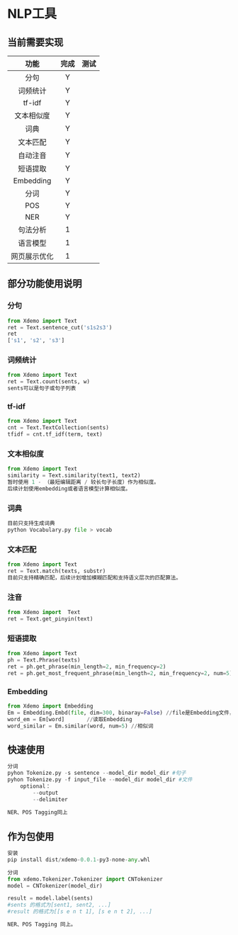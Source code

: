 # NLP工具

## 当前需要实现

 功能|完成|测试   
 :-:|:-:|:-:  
 分句|Y|  
 词频统计|Y|  
 tf-idf|Y|  
 文本相似度|Y|  
 词典|Y|  
 文本匹配|Y|  
 自动注音|Y|  
 短语提取|Y|    
 Embedding|Y|  
 分词|Y|  
 POS|Y|  
 NER|Y|  
 句法分析|1|      
 语言模型|1|  
 网页展示优化|1|  
 
 ## 部分功能使用说明  
 ### 分句
 ```python
from Xdemo import Text
ret = Text.sentence_cut('s1s2s3')
ret
['s1', 's2', 's3']
```

### 词频统计
```python
from Xdemo import Text
ret = Text.count(sents, w)
sents可以是句子或句子列表
```
### tf-idf
```python
from Xdemo import Text
cnt = Text.TextCollection(sents)
tfidf = cnt.tf_idf(term, text)
```

### 文本相似度
```python
from Xdemo import Text
similarity = Text.similarity(text1, text2)
暂时使用 1 - （最短编辑距离 / 较长句子长度）作为相似度。  
后续计划使用embedding或者语言模型计算相似度。
```

### 词典
```python
目前只支持生成词典  
python Vocabulary.py file > vocab

```

### 文本匹配
```python
from Xdemo import Text
ret = Text.match(texts, substr)
目前只支持精确匹配，后续计划增加模糊匹配和支持语义层次的匹配算法。

```

### 注音
```python
from Xdemo import  Text
ret = Text.get_pinyin(text)

```

### 短语提取

```python
from Xdemo import Text
ph = Text.Phrase(texts)
ret = ph.get_phrase(min_length=2, min_frequency=2)
ret = ph.get_most_frequent_phrase(min_length=2, min_frequency=2, num=5)

```

### Embedding

```python
from Xdemo import Embedding
Em = Embedding.Embd(file, dim=300, binaray=False) //file是Embedding文件，格式为word dim1 dim2 ...
word_em = Em[word]       //读取Embedding
word_similar = Em.similar(word, num=5) //相似词

```
 
 


## 快速使用
```python
分词
pyhon Tokenize.py -s sentence --model_dir model_dir #句子
pyhon Tokenize.py -f input_file --model_dir model_dir #文件
    optional：
        --output
        --delimiter
        
NER、POS Tagging同上

```

## 作为包使用

```python
安装
pip install dist/xdemo-0.0.1-py3-none-any.whl

分词
from xdemo.Tokenizer.Tokenizer import CNTokenizer
model = CNTokenizer(model_dir)

result = model.label(sents)
#sents 的格式为[sent1, sent2, ...]
#result 的格式为[[s e n t 1], [s e n t 2], ...]

NER、POS Tagging 同上。
```


